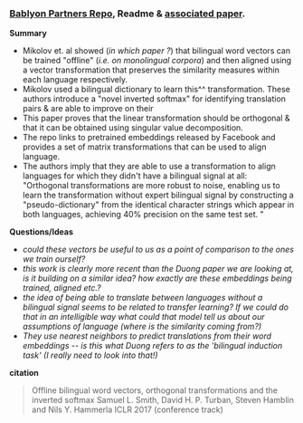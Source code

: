 ### [Bablyon Partners Repo](https://github.com/Babylonpartners/fastText_multilingual), Readme & [associated paper](https://arxiv.org/abs/1702.03859).

**Summary**
* Mikolov et. al showed (_in which paper ?_) that bilingual word vectors can be trained "offline" (_i.e. on monolingual corpora_) and then aligned using a vector transformation that preserves the similarity measures within each language respectively.
* Mikolov used a bilingual dictionary to learn this^^ transformation. These authors introduce a "novel inverted softmax" for identifying translation pairs & are able to improve on their
* This paper proves that the linear transformation should be orthogonal & that it can be obtained using singular value decomposition.
* The repo links to pretrained embeddings released by Facebook and provides a set of matrix transformations that can be used to align language.
* The authors imply that they are able to use a transformation to align languages for which they didn't have a bilingual signal at all: "Orthogonal transformations are more robust to noise, enabling us to learn the transformation without expert bilingual signal by constructing a "pseudo-dictionary" from the identical character strings which appear in both languages, achieving 40% precision on the same test set. "

**Questions/Ideas**
* _could these vectors be useful to us as a point of comparison to the ones we train ourself?_
* _this work is clearly more recent than the Duong paper we are looking at, is it building on a similar idea? how exactly are these embeddings being trained, aligned etc.?_
* _the idea of being able to translate between languages without a bilingual signal seems to be related to transfer learning? If we could do that in an intelligible way what could that model tell us about our assumptions of language (where is the similarity coming from?)_
* _They use nearest neighbors to predict translations from their word embeddings -- is this what Duong refers to as the 'bilingual induction task' (I really need to look into that!)_

**citation**
> Offline bilingual word vectors, orthogonal transformations and the inverted softmax
Samuel L. Smith, David H. P. Turban, Steven Hamblin and Nils Y. Hammerla
ICLR 2017 (conference track)

